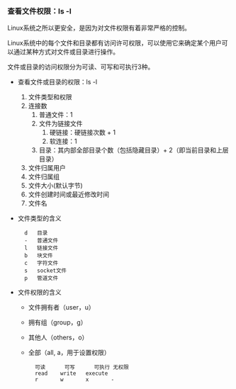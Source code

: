 ### 查看文件权限：ls -l ###
Linux系统之所以更安全，是因为对文件权限有着非常严格的控制。

Linux系统中的每个文件和目录都有访问许可权限，可以使用它来确定某个用户可以通过某种方式对文件或目录进行操作。

文件或目录的访问权限分为可读、可写和可执行3种。

- 查看文件或目录的权限：ls -l
	1. 文件类型和权限	
	2. 连接数
		1. 普通文件：1
		2. 文件为链接文件
			1. 硬链接：硬链接次数 + 1
			2. 软连接：1
		3. 目录：其内部全部目录个数（包括隐藏目录）+ 2（即当前目录和上层目录）	
	3. 文件归属用户
	4. 文件归属组
	5. 文件大小(默认字节)
	6. 文件创建时间或最近修改时间
	7. 文件名

- 文件类型的含义

		d	目录
		-	普通文件
		l	链接文件
		b	块文件
		c	字符文件
		s	socket文件
		p	管道文件

- 文件权限的含义
	- 文件拥有者（user，u）
	- 拥有组（group，g）
	- 其他人（others，o）
	- 全部（all, a，用于设置权限）

			可读		可写		可执行	无权限
			read	write	execute	
			r		w		x		-

